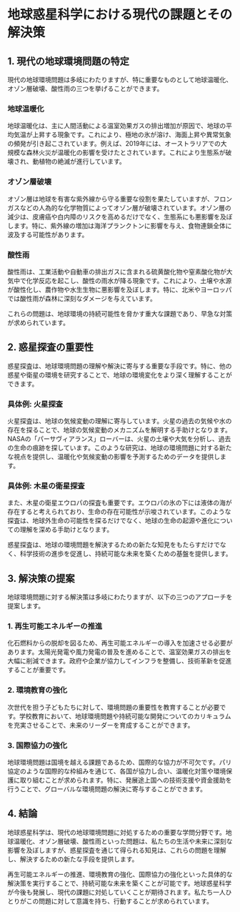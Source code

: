 # 地球惑星科学における現代の課題とその解決策

## 1. 現代の地球環境問題の特定

現代の地球環境問題は多岐にわたりますが、特に重要なものとして地球温暖化、オゾン層破壊、酸性雨の三つを挙げることができます。

### 地球温暖化
地球温暖化は、主に人間活動による温室効果ガスの排出増加が原因で、地球の平均気温が上昇する現象です。これにより、極地の氷が溶け、海面上昇や異常気象の頻発が引き起こされています。例えば、2019年には、オーストラリアでの大規模な森林火災が温暖化の影響を受けたとされています。これにより生態系が破壊され、動植物の絶滅が進行しています。

### オゾン層破壊
オゾン層は地球を有害な紫外線から守る重要な役割を果たしていますが、フロンガスなどの人為的な化学物質によってオゾン層が破壊されています。オゾン層の減少は、皮膚癌や白内障のリスクを高めるだけでなく、生態系にも悪影響を及ぼします。特に、紫外線の増加は海洋プランクトンに影響を与え、食物連鎖全体に波及する可能性があります。

### 酸性雨
酸性雨は、工業活動や自動車の排出ガスに含まれる硫黄酸化物や窒素酸化物が大気中で化学反応を起こし、酸性の雨水が降る現象です。これにより、土壌や水源が酸性化し、農作物や水生生物に悪影響を及ぼします。特に、北米やヨーロッパでは酸性雨が森林に深刻なダメージを与えています。

これらの問題は、地球環境の持続可能性を脅かす重大な課題であり、早急な対策が求められています。

## 2. 惑星探査の重要性

惑星探査は、地球環境問題の理解や解決に寄与する重要な手段です。特に、他の惑星や衛星の環境を研究することで、地球の環境変化をより深く理解することができます。

### 具体例: 火星探査
火星探査は、地球の気候変動の理解に寄与しています。火星の過去の気候や水の存在を探ることで、地球の気候変動のメカニズムを解明する手助けとなります。NASAの「パーサヴィアランス」ローバーは、火星の土壌や大気を分析し、過去の生命の痕跡を探しています。このような研究は、地球の環境問題に対する新たな視点を提供し、温暖化や気候変動の影響を予測するためのデータを提供します。

### 具体例: 木星の衛星探査
また、木星の衛星エウロパの探査も重要です。エウロパの氷の下には液体の海が存在すると考えられており、生命の存在可能性が示唆されています。このような探査は、地球外生命の可能性を探るだけでなく、地球の生命の起源や進化についての理解を深める手助けとなります。

惑星探査は、地球の環境問題を解決するための新たな知見をもたらすだけでなく、科学技術の進歩を促進し、持続可能な未来を築くための基盤を提供します。

## 3. 解決策の提案

地球環境問題に対する解決策は多岐にわたりますが、以下の三つのアプローチを提案します。

### 1. 再生可能エネルギーの推進
化石燃料からの脱却を図るため、再生可能エネルギーの導入を加速させる必要があります。太陽光発電や風力発電の普及を進めることで、温室効果ガスの排出を大幅に削減できます。政府や企業が協力してインフラを整備し、技術革新を促進することが重要です。

### 2. 環境教育の強化
次世代を担う子どもたちに対して、環境問題の重要性を教育することが必要です。学校教育において、地球環境問題や持続可能な開発についてのカリキュラムを充実させることで、未来のリーダーを育成することができます。

### 3. 国際協力の強化
地球環境問題は国境を越える課題であるため、国際的な協力が不可欠です。パリ協定のような国際的な枠組みを通じて、各国が協力し合い、温暖化対策や環境保護に取り組むことが求められます。特に、発展途上国への技術支援や資金援助を行うことで、グローバルな環境問題の解決に寄与することができます。

## 4. 結論

地球惑星科学は、現代の地球環境問題に対処するための重要な学問分野です。地球温暖化、オゾン層破壊、酸性雨といった問題は、私たちの生活や未来に深刻な影響を及ぼしますが、惑星探査を通じて得られる知見は、これらの問題を理解し、解決するための新たな手段を提供します。

再生可能エネルギーの推進、環境教育の強化、国際協力の強化といった具体的な解決策を実行することで、持続可能な未来を築くことが可能です。地球惑星科学が今後も発展し、現代の課題に対処していくことが期待されます。私たち一人ひとりがこの問題に対して意識を持ち、行動することが求められています。